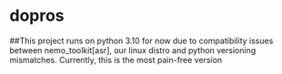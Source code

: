 # dopros

##This project runs on python 3.10 for now due to compatibility issues between nemo_toolkit[asr], our linux distro and python versioning mismatches.
Currently, this is the most pain-free version